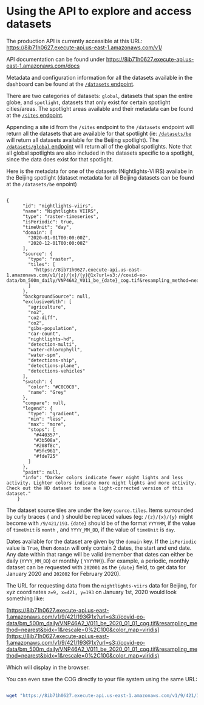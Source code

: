 # Using the API to explore and access datasets

The production API is currently accessible at this URL: https://8ib71h0627.execute-api.us-east-1.amazonaws.com/v1/

API documentation can be found under https://8ib71h0627.execute-api.us-east-1.amazonaws.com/docs 

Metadata and configuration information for all the datasets available in the dashboard can be found at the [`/datasets` endpoint](https://8ib71h0627.execute-api.us-east-1.amazonaws.com/v1/datasets). 

There are two categories of datasets: `global`, datasets that span the entire globe, and `spotlight`, datasets that only exist for certain spotlight cities/areas. The spotlight areas available and their metadata can be found at the [`/sites` endpoint](https://8ib71h0627.execute-api.us-east-1.amazonaws.com/v1/sites). 

Appending a site id from the `/sites` endpoint to the `/datasets` endpoint will return all the datasets that are available for that spotlight (ie: [`/datasets/be`](https://8ib71h0627.execute-api.us-east-1.amazonaws.com/v1/) will return all datasets available for the Beijing spotlight). The [`/datasets/global` endpoint](https://8ib71h0627.execute-api.us-east-1.amazonaws.com/v1/datasets/global) will return all of the global spotlights. Note that all global spotlights are also included in the datasets specific to a spotlight, since the data does exist for that spotlight. 

Here is the metadata for one of the datasets (Nightlights-VIIRS) availabe in the Beijing spotlight (dataset metadata for all Beijing datasets can be found at the `/datasets/be` enpoint)
```plain

{
      "id": "nightlights-viirs",
      "name": "Nightlights VIIRS",
      "type": "raster-timeseries",
      "isPeriodic": true,
      "timeUnit": "day",
      "domain": [
        "2020-01-01T00:00:00Z",
        "2020-12-01T00:00:00Z"
      ],
      "source": {
        "type": "raster",
        "tiles": [
          "https://8ib71h0627.execute-api.us-east-1.amazonaws.com/v1/{z}/{x}/{y}@1x?url=s3://covid-eo-data/bm_500m_daily/VNP46A2_V011_be_{date}_cog.tif&resampling_method=nearest&bidx=1&rescale=0%2C100&color_map=viridis"
        ]
      },
      "backgroundSource": null,
      "exclusiveWith": [
        "agriculture",
        "no2",
        "co2-diff",
        "co2",
        "gibs-population",
        "car-count",
        "nightlights-hd",
        "detection-multi",
        "water-chlorophyll",
        "water-spm",
        "detections-ship",
        "detections-plane",
        "detections-vehicles"
      ],
      "swatch": {
        "color": "#C0C0C0",
        "name": "Grey"
      },
      "compare": null,
      "legend": {
        "type": "gradient",
        "min": "less",
        "max": "more",
        "stops": [
          "#440357",
          "#3b508a",
          "#208f8c",
          "#5fc961",
          "#fde725"
        ]
      },
      "paint": null,
      "info": "Darker colors indicate fewer night lights and less activity. Lighter colors indicate more night lights and more activity. Check out the HD dataset to see a light-corrected version of this dataset."
    }
```
The dataset source tiles are under the key `source.tiles`. Items surrounded by curly braces `{` and `}` should be replaced values (eg: `/{z}/{x}/{y}` might become with  `/9/421/193`. `{date}` should be of the format `YYYYMM`, if the value of `timeUnit` is `month` , and `YYYY_MM_DD`, if the value of `timeUnit` is `day`. 

Dates available for the dataset are given by the `domain` key. If the `isPeriodic` value is `True`, then `domain` will only contain 2 dates, the start and end date. Any date within that range will be valid (remember that dates can either be daily (`YYYY_MM_DD`) or monthly ( `YYYYMM`)). For example, a periodic, monthly dataset can be requested with `202001` as the `{date}` field, to get data for January 2020 and `202002` for February 2020). 

The URL for requesting data from the `nightlights-viirs` data for Beijing, for xyz coordinates `z=9, x=421, y=193` on January 1st, 2020 would look something like: 

[https://8ib71h0627.execute-api.us-east-1.amazonaws.com/v1/9/421/193@1x?url=s3://covid-eo-data/bm_500m_daily/VNP46A2_V011_be_2020_01_01_cog.tif&resampling_method=nearest&bidx=1&rescale=0%2C100&color_map=viridis](https://8ib71h0627.execute-api.us-east-1.amazonaws.com/v1/9/421/193@1x?url=s3://covid-eo-data/bm_500m_daily/VNP46A2_V011_be_2020_01_01_cog.tif&resampling_method=nearest&bidx=1&rescale=0%2C100&color_map=viridis)

Which will display in the browser.

You can even save the COG directly to your file system using the same URL: 
```bash

wget "https://8ib71h0627.execute-api.us-east-1.amazonaws.com/v1/9/421/193@1x?url=s3://covid-eo-data/bm_500m_daily/VNP46A2_V011_be_2020_01_01_cog.tif&resampling_method=nearest&bidx=1&rescale=0%2C100&color_map=viridis" -O output_filename.tiff
```
